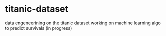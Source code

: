 # titanic-dataset
data engeneerining on the titanic dataset
working on machine learning algo to predict survivals (in progress)
